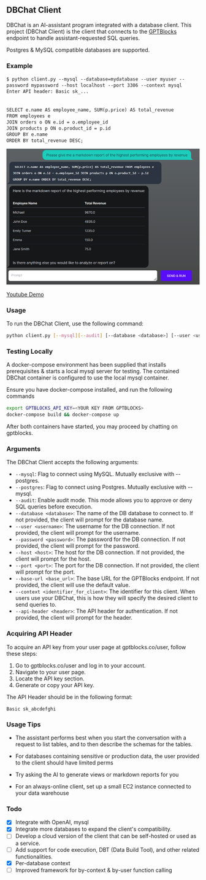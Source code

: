 ## DBChat Client

DBChat is an AI-assistant program integrated with a database client. This project (DBChat Client) is the client that connects to the [GPTBlocks](https://gptblocks.co/dbchat) endpoint to handle assistant-requested SQL queries.

Postgres & MySQL compatible databases are supported.

### Example

```
$ python client.py --mysql --database=mydatabase --user myuser --password mypassword --host localhost --port 3306 --context mysql
Enter API header: Basic sk_...


SELECT e.name AS employee_name, SUM(p.price) AS total_revenue
FROM employees e
JOIN orders o ON e.id = o.employee_id
JOIN products p ON o.product_id = p.id
GROUP BY e.name
ORDER BY total_revenue DESC;
```

![Web Example](./webexample.png)

[Youtube Demo](https://www.youtube.com/watch?v=F2pkt9w0Er4)



### Usage

To run the DBChat Client, use the following command:

```bash
python client.py [--mysql][--audit] [--database <database>] [--user <username>] [--password <password>] [--host <host>] [--port <port>] [--base-url <base_url>] [--context <identifier_for_client>] [--api-header <header>]
```



### Testing Locally

A docker-compose environment has been supplied that installs prerequisites & starts a local mysql server for testing. The contained DBChat container is configured to use the local mysql container.

Ensure you have docker-compose installed, and run the following commands
```bash
export GPTBLOCKS_API_KEY=<YOUR KEY FROM GPTBLOCKS>
docker-compose build && docker-compose up
```

After both containers have started, you may proceed by chatting on gptblocks.

### Arguments

The DBChat Client accepts the following arguments:

* `--mysql`: Flag to connect using MySQL. Mutually exclusive with --postgres.
* `--postgres`: Flag to connect using Postgres. Mutually exclusive with --mysql.
* `--audit`: Enable audit mode. This mode allows you to approve or deny SQL queries before execution.
* `--database <database>`: The name of the DB database to connect to. If not provided, the client will prompt for the database name.
* `--user <username>`: The username for the DB connection. If not provided, the client will prompt for the username.
* `--password <password>`: The password for the DB connection. If not provided, the client will prompt for the password.
* `--host <host>`: The host for the DB connection. If not provided, the client will prompt for the host.
* `--port <port>`: The port for the DB connection.  If not provided, the client will prompt for the port.
* `--base-url <base_url>`: The base URL for the GPTBlocks endpoint. If not provided, the client will use the default value.
* `--context <identifier_for_client>`: The identifier for this client. When users use your DBChat, this is how they will specify the desired client to send queries to.
* `--api-header <header>`: The API header for authentication. If not provided, the client will prompt for the header.

### Acquiring API Header

To acquire an API key from your user page at gptblocks.co/user, follow these steps:

1. Go to gptblocks.co/user and log in to your account.
2. Navigate to your user page.
3. Locate the API key section.
4. Generate or copy your API key.

The API Header should be in the following format:

```
Basic sk_abcdefghi
```

### Usage Tips

* The assistant performs best when you start the conversation with a request to list tables, and to then describe the schemas for the tables.

* For databases containing sensitive or production data, the user provided to the client should have limited perms

* Try asking the AI to generate views or markdown reports for you

* For an always-online client, set up a small EC2 instance connected to your data warehouse

### Todo

* [x] Integrate with OpenAI, mysql
* [x] Integrate more databases to expand the client's compatibility.
* [ ] Develop a cloud version of the client that can be self-hosted or used as a service.
* [ ] Add support for code execution, DBT (Data Build Tool), and other related functionalities.
* [x] Per-database context
* [ ] Improved framework for by-context & by-user function calling
